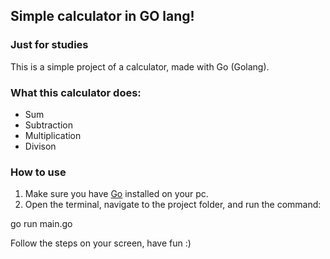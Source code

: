 ## Simple calculator in GO lang!

### Just for studies

This is a simple project of a calculator, made with Go (Golang).

### What this calculator does:

- Sum
- Subtraction
- Multiplication
- Divison


### How to use
1. Make sure you have [Go](https://golang.org/doc/install) installed on your pc.
2. Open the terminal, navigate to the project folder, and run the command:

go run main.go

Follow the steps on your screen, have fun :)
